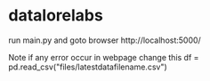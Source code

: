 # datalorelabs

run main.py
and goto browser http://localhost:5000/


Note if any error occur in webpage 
              change this df = pd.read_csv("files/latestdatafilename.csv")
